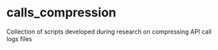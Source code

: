 # calls_compression
Collection of scripts developed during research on compressing API call logs files
